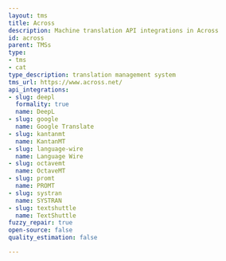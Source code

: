 ```yaml
---
layout: tms
title: Across
description: Machine translation API integrations in Across
id: across
parent: TMSs
type:
- tms
- cat
type_description: translation management system
tms_url: https://www.across.net/
api_integrations:
- slug: deepl
  formality: true
  name: DeepL
- slug: google
  name: Google Translate
- slug: kantanmt
  name: KantanMT
- slug: language-wire
  name: Language Wire
- slug: octavemt
  name: OctaveMT
- slug: promt
  name: PROMT
- slug: systran
  name: SYSTRAN
- slug: textshuttle
  name: TextShuttle
fuzzy_repair: true
open-source: false
quality_estimation: false

---
```



